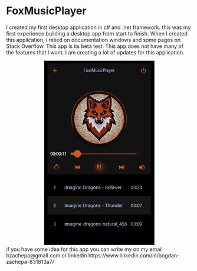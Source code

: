 # FoxMusicPlayer

I created my first desktop application in c# and .net framework. this was my first experience building a desktop app from start to finish. 
When I created this application, I relied on documentation windows and some pages on Stack Overflow. This app is its beta test. 
This app does not have many of the features that I want. I am creating a lot of updates for this application.

<div style="text-align: center;">
  <img src="AppView.jpg" alt="image">
</div>
if you have some idea for this app you can write my on my email bzachepa@gmail.com or linkedin https://www.linkedin.com/in/bogdan-zachepa-831813a7/
